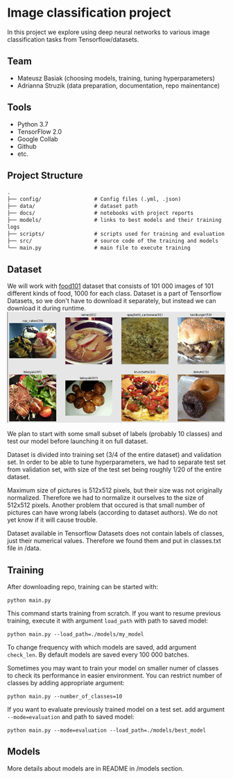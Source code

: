 
# Image classification project

In this project we explore using deep neural networks to various image classification tasks from Tensorflow/datasets.

## Team
- Mateusz Basiak (choosing models, training, tuning hyperparameters)
- Adrianna Struzik (data preparation, documentation, repo mainentance)

## Tools

- Python 3.7
- TensorFlow 2.0
- Google Collab
- Github
- etc.

## Project Structure

    .
    ├── config/                 # Config files (.yml, .json)
    ├── data/                   # dataset path
    ├── docs/                   # notebooks with project reports
    ├── models/                 # links to best models and their training logs
    ├── scripts/                # scripts used for training and evaluation
    ├── src/               	    # source code of the training and models
    └── main.py                 # main file to execute training

## Dataset

We will work with [food101](https://www.tensorflow.org/datasets/catalog/food101) dataset that consists of 101 000 images of 101 different kinds of food, 1000 for each class. Dataset is a part of Tensorflow Datasets, so we don't have to download it separately, but instead we can download it during runtime. 
![Elements from dataset](./data/dataset_example.png)

We plan to start with some small subset of labels (probably 10 classes) and test our model before launching it on full dataset. 

Dataset is divided into training set (3/4 of the entire dataset) and validation set. In order to be able to tune hyperparameters, we had to separate test set from validation set, with size of the test set being roughly 1/20 of the entire dataset.

Maximum size of pictures is 512x512 pixels, but their size was not originally normalized. Therefore we had to normalize it ourselves to the size of 512x512 pixels. Another problem that occured is that small number of pictures can have wrong labels (according to dataset authors). We do not yet know if it will cause trouble.

Dataset available in Tensorflow Datasets does not contain labels of classes, just their numerical values. Therefore we found them and put in classes.txt file in /data.

## Training

After downloading repo, training can be started with:
```
python main.py
```
This command starts training from scratch. If you want to resume previous training, execute it with argument `load_path` with path to saved model:
```
python main.py --load_path=./models/my_model
```
To change frequency with which models are saved, add argument `check_len`. By default models are saved every 100 000 batches.

Sometimes you may want to train your model on smaller numer of classes to check its performance in easier environment. You can restrict number of classes by adding appropriate argument:
```
python main.py --number_of_classes=10
```

If you want to evaluate previously trained model on a test set. add argument `--mode=evaluation` and path to saved model:
```
python main.py --mode=evaluation --load_path=./models/best_model
```

## Models

More details about models are in README in /models section.
